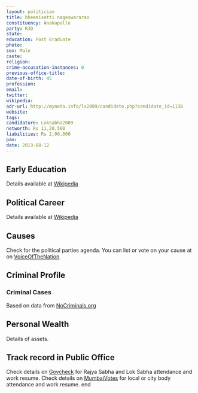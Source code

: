 ```yaml
---
layout: politician
title: bheemisetti nageswararao
constituency: Anakapalle 
party: RJD
state: 
education: Post Graduate
photo: 
sex: Male
caste: 
religion: 
crime-accusation-instances: 0
previous-office-title: 
date-of-birth: 45
profession: 
email: 
twitter: 
wikipedia: 
adr-url: http://myneta.info/ls2009/candidate.php?candidate_id=1138
website: 
tags: 
candidature: LokSabha2009
networth: Rs 11,20,500
liabilities: Rs 2,00,000
pan: 
date: 2013-08-12
---
```


## Early Education
Details available at [Wikipedia](http://www.wikipedia.org/wiki/)

## Political Career
Details available at [Wikipedia](http://www.wikipedia.org/wiki/)

## Causes 
Check for the political parties agenda. You can list or vote on your cause at on [VoiceOfTheNation](http://www.voiceofthenation.org).

## Criminal Profile

### Criminal Cases
Based on data from [NoCriminals.org](http://www.nocriminals.org)

## Personal Wealth
Details of assets.

## Track record in Public Office
Check details on [Govcheck](http://www.govcheck.org) for Rajya Sabha and Lok Sabha attendance and work resume. Check details on [MumbaiVotes](http://www.mumbaivotes.org) for local or city body attendance and work resume.
	end
